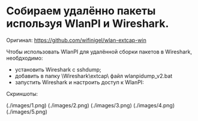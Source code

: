# Собираем удалённо пакеты используя WlanPI и Wireshark.

Оригинал: https://github.com/wifinigel/wlan-extcap-win

Чтобы использовать WlanPI для удалённой сборки пакетов в Wireshark, необдходимо:
- установить Wireshark с sshdump;
- добавить в папку <patch to Wireshark folder>\Wireshark\extcap\ файл wlanpidump_v2.bat
- запустить Wireshark и настроить доступ к WlanPI:

Скриншоты:

(./images/1.png)
(./images/2.png)
(./images/3.png)
(./images/4.png)
(./images/5.png)
